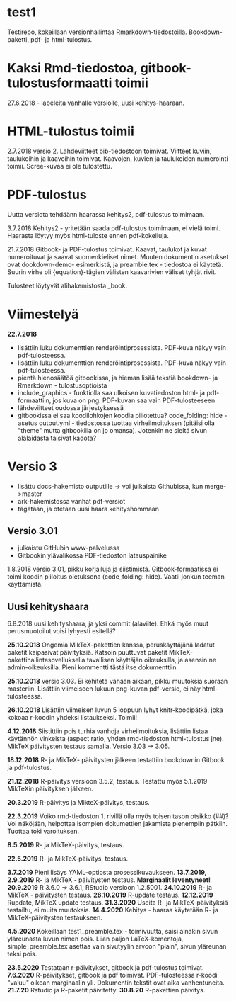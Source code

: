 # test1

Testirepo, kokeillaan versionhallintaa Rmarkdown-tiedostoilla. Bookdown-paketti, pdf- ja html-tulostus.

# Kaksi Rmd-tiedostoa, gitbook-tulostusformaatti toimii

27.6.2018 - labeleita vanhalle versiolle, uusi kehitys-haaraan.

# HTML-tulostus toimii

2.7.2018 versio 2. Lähdeviitteet bib-tiedostoon toimivat. Viitteet kuviin, taulukoihin ja kaavoihin toimivat. Kaavojen, kuvien ja taulukoiden numerointi toimii. Scree-kuvaa ei ole tulostettu.

# PDF-tulostus

Uutta versiota tehdäänn haarassa kehitys2, pdf-tulostus toimimaan.

3.7.2018 Kehitys2 - yritetään saada pdf-tulostus toimimaan, ei vielä toimi. Haarasta löytyy myös html-tuloste ennen pdf-kokeiluja.

21.7.2018 Gitbook- ja PDF-tulostus toimivat. Kaavat, taulukot ja kuvat numeroituvat ja saavat suomenkieliset nimet. Muuten dokumentin asetukset ovat dookdown-demo- esimerkistä, ja preamble.tex - tiedostoa ei käytetä. Suurin virhe oli {equation}-tägien välisten kaavarivien väliset tyhjät rivit.

Tulosteet löytyvät alihakemistosta _book.

# Viimestelyä

**22.7.2018**
- lisättiin luku dokumenttien renderöintiprosessista. PDF-kuva näkyy vain pdf-tulosteessa.
- lisättiin luku dokumenttien renderöintiprosessista. PDF-kuva näkyy vain pdf-tulosteessa.
- pientä hienosäätöä gitbookissa, ja hieman lisää tekstiä bookdown- ja Rmarkdown - tulostusoptioista
- include_graphics - funktiolla saa ulkoisen kuvatiedoston html- ja pdf- formaattiin, jos kuva on png. PDF-kuvan saa vain PDF-tulosteeseen
- lähdeviitteet oudossa järjestyksessä
- gitbookissa ei saa koodilohkojen koodia piilotettua? code_folding: hide - asetus output.yml - tiedostossa tuottaa virheilmoituksen (pitäisi olla "theme"
  mutta gitbookilla on jo omansa). Jotenkin ne sieltä sivun alalaidasta taisivat kadota?

# Versio 3

- lisättu docs-hakemisto outputille -> voi julkaista Githubissa, kun merge->master
- ark-hakemistossa vanhat pdf-versiot
- tägätään, ja otetaan uusi haara kehityshommaan

## Versio 3.01

- julkaistu GitHubin www-palvelussa
- Gitbookin ylävalikossa PDF-tiedoston latauspainike

1.8.2018 versio 3.01, pikku korjailuja ja siistimistä. Gitbook-formaatissa ei toimi koodin piiloitus oletuksena (code_folding: hide). Vaatii jonkun teeman käyttämistä.

## Uusi kehityshaara

6.8.2018 uusi kehityshaara, ja yksi commit (alaviite). Ehkä myös muut perusmuotoilut voisi lyhyesti esitellä?

**25.10.2018** Ongemia MikTeX-pakettien kanssa, peruskäyttäjänä ladatut paketit kaipasivat päivityksiä. Katsoin puuttuvat paketit MikTeX-pakettihallintasovelluksella tavallisen käyttäjän oikeuksilla, ja asensin ne admin-oikeuksilla. Pieni kommentti tästä itse dokumenttiin.

**25.10.2018** versio 3.03. Ei kehitetä vähään aikaan, pikku muutoksia suoraan masteriin. Lisättiin viimeiseen lukuun png-kuvan pdf-versio, ei näy html-tulosteessa.

**26.10.2018** Lisättiin viimeisen luvun 5 loppuun lyhyt knitr-koodipätkä, joka kokoaa r-koodin yhdeksi listaukseksi. Toimii!

**4.12.2018** Siistittiin pois turhia vanhoja virheilmoituksia, lisättiin listaa käytännön vinkeista (aspect ratio, yhden rmd-tiedoston html-tulostus jne). MikTeX päivitysten testaus samalla. Versio 3.03 -> 3.05.

**18.12.2018** R- ja MikTeX- päivitysten jälkeen testattiin bookdownin Gitbook ja pdf-tulostus.

**21.12.2018** R-päivitys versioon 3.5.2, testaus. Testattu myös 5.1.2019 MikTeXin päivityksen jälkeen.

**20.3.2019** R-päivitys ja MikteX-päivitys, testaus.

**22.3.2019** Voiko rmd-tiedoston 1. rivillä olla myös toisen tason otsikko (##)? Voi näköjään, helpottaa isompien dokumettien jakamista pienempiin pätkiin. Tuottaa toki varoituksen.

**8.5.2019** R- ja MikTeX-päivitys, testaus.

**22.5.2019** R- ja MikTeX-päivitys, testaus.

**3.7.2019** Pieni lisäys YAML-optiosta prosessikuvaukseen.
**13.7.2019, 2.9.2019** R- ja MikTeX - päivitysten testaus. **Marginaalit leventyneet!**
**20.9.2019** R 3.6.0 -> 3.6.1, RStudio versioon 1.2.5001.
**24.10.2019** R- ja MikTeX - päivitysten testaus.
**28.10.2019** R-update testaus.
**12.12.2019** Rupdate, MikTeX update testaus.
**31.3.2020** Useita R- ja MikTeX-päivityksiä testailtu, ei muita muutoksia.
**14.4.2020** Kehitys - haaraa käytetään R- ja MikTeX-päivitysten testaukseen.

**4.5.2020** Kokeillaan test1_preamble.tex - toimivuutta, saisi ainakin sivun
yläreunasta luvun nimen pois. Liian paljon LaTeX-komentoja, simple_preamble.tex
asettaa vain sivutyylin arvoon "plain", sivun yläreunan teksi pois.

**23.5.2020** Testataan r-päivitykset, gitbook ja pdf-tulostus toimivat.
**7.6.2020** R-päivitykset, gitbook ja pdf toimivat. PDF-tulosteessa r-koodi "valuu"
oikean marginaalin yli. Dokumentin tekstit ovat aika vanhentuneita.
**21.7.20** Rstudio ja R-paketit päivitetty.
**30.8.20** R-pakettien päivitys.
